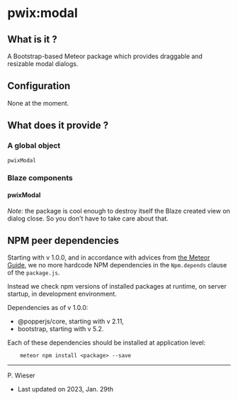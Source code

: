 # pwix:modal

## What is it ?

A Bootstrap-based Meteor package which provides draggable and resizable modal dialogs.

## Configuration

None at the moment.

## What does it provide ?

### A global object

`pwixModal`

### Blaze components

#### pwixModal

_Note_: the package is cool enough to destroy itself the Blaze created view on dialog close. So you don't have to take care about that.

## NPM peer dependencies

Starting with v 1.0.0, and in accordance with advices from [the Meteor Guide](https://guide.meteor.com/writing-atmosphere-packages.html#npm-dependencies), we no more hardcode NPM dependencies in the `Npm.depends` clause of the `package.js`. 

Instead we check npm versions of installed packages at runtime, on server startup, in development environment.

Dependencies as of v 1.0.0:
- @popperjs/core, starting with v 2.11,
- bootstrap, starting with v 5.2.

Each of these dependencies should be installed at application level:
```
    meteor npm install <package> --save
```

---
P. Wieser
- Last updated on 2023, Jan. 29th
